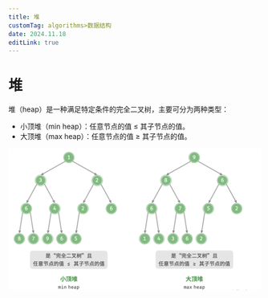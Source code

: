 ```yaml
---
title: 堆
customTag: algorithms>数据结构
date: 2024.11.18
editLink: true
---
```


# 堆

堆（heap）是一种满足特定条件的完全二叉树，主要可分为两种类型：

- 小顶堆（min heap）：任意节点的值 ≤ 其子节点的值。
- 大顶堆（max heap）：任意节点的值 ≥ 其子节点的值。

![](https://raw.githubusercontent.com/dennis-wjz/pic-go-assert-store/master/image/20241118203401.png)